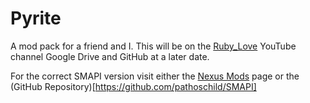 # Pyrite
A mod pack for a friend and I.
This will be on the [Ruby_Love](https://youtube.com/@ruby_loveyt) YouTube channel Google Drive and GitHub at a later date.

For the correct SMAPI version visit either the [Nexus Mods](https://www.nexusmods.com/stardewvalley/mods/2400?tab=files) page or the (GitHub Repository)[https://github.com/pathoschild/SMAPI]
